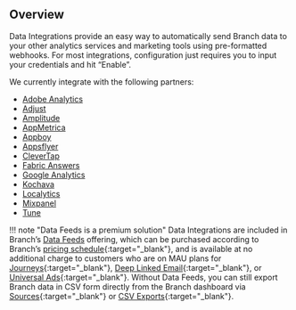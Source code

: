 ## Overview

Data Integrations provide an easy way to automatically send Branch data to your other analytics services and marketing tools using pre-formatted webhooks. For most integrations, configuration just requires you to input your credentials and hit “Enable”.

We currently integrate with the following partners:

- [Adobe Analytics](/pages/integrations/adobe-analytics/)
- [Adjust](/pages/integrations/adjust/)
- [Amplitude](/pages/integrations/amplitude/)
- [AppMetrica](/pages/integrations/appmetrica/)
- [Appboy](/pages/integrations/appboy/)
- [Appsflyer](/pages/integrations/appsflyer/)
- [CleverTap](/pages/integrations/clevertap/)
- [Fabric Answers](/pages/integrations/fabric-answers/)
- [Google Analytics](/pages/integrations/google-analytics/)
- [Kochava](/pages/integrations/kochava/)
- [Localytics](/pages/integrations/localytics/)
- [Mixpanel](/pages/integrations/mixpanel/)
- [Tune](/pages/integrations/tune/)

!!! note "Data Feeds is a premium solution"
    Data Integrations are included in Branch’s [Data Feeds](/pages/exports/data-feeds/) offering, which can be purchased according to Branch’s [pricing schedule](https://branch.io/pricing/){:target="\_blank"}, and is available at no additional charge to customers who are on MAU plans for [Journeys](https://branch.io/journeys/){:target="\_blank"}, [Deep Linked Email](https://branch.io/email/){:target="\_blank"}, or [Universal Ads](https://branch.io/attribution/){:target="\_blank"}. Without Data Feeds, you can still export Branch data in CSV form directly from the Branch dashboard via [Sources](https://dashboard.branch.io/sources){:target="\_blank"} or [CSV Exports](https://dashboard.branch.io/data-import-export/csv-exports){:target="\_blank"}.
